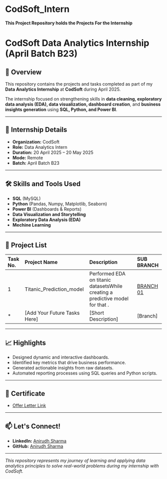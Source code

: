 # CodSoft_Intern
**This Project Repository holds the Projects For the Internship**
# CodSoft Data Analytics Internship (April Batch B23)

## 📢 Overview
This repository contains the projects and tasks completed as part of my **Data Analytics Internship** at **CodSoft** during April 2025.

The internship focused on strengthening skills in **data cleaning, exploratory data analysis (EDA), data visualization, dashboard creation**, and **business insights generation** using **SQL, Python, and Power BI**.

---

## 🚀 Internship Details
- **Organization:** CodSoft
- **Role:** Data Analytics Intern
- **Duration:** 20 April 2025 – 20 May 2025
- **Mode:** Remote
- **Batch:** April Batch B23

---

## 🛠 Skills and Tools Used
- **SQL** (MySQL)
- **Python** (Pandas, Numpy, Matplotlib, Seaborn)
- **Power BI** (Dashboards & Reports)
- **Data Visualization and Storytelling**
- **Exploratory Data Analysis (EDA)**
- **Mechine Learning**

---

## 📂 Project List

| Task No. | Project Name | Description | SUB BRANCH |
|:---|:---|:---|:---|
| 1 | Titanic_Prediction_model | Performed EDA on titanic datasetsWhile creating a predictive model for that . | [BRANCH 01](https://github.com/Aniru1105/CodSoft_Intern/tree/Titanic_Prediction)|
| * | [Add Your Future Tasks Here] | [Short Description] |[Branch]|

---

## 📈 Highlights
- Designed dynamic and interactive dashboards.
- Identified key metrics that drive business performance.
- Generated actionable insights from raw datasets.
- Automated reporting processes using SQL queries and Python scripts.

---

## 📜 Certificate
- [Offer Letter Link](https://www.linkedin.com/feed/update/urn:li:activity:7318328477697372160/)

---

## 📫 Let's Connect!
- **LinkedIn:** [Anirudh Sharma](https://www.linkedin.com/in/anirudh1105/)
- **GitHub:** [Anirudh Sharma](https://github.com/Aniru1105)

---

_This repository represents my journey of learning and applying data analytics principles to solve real-world problems during my internship with CodSoft._
